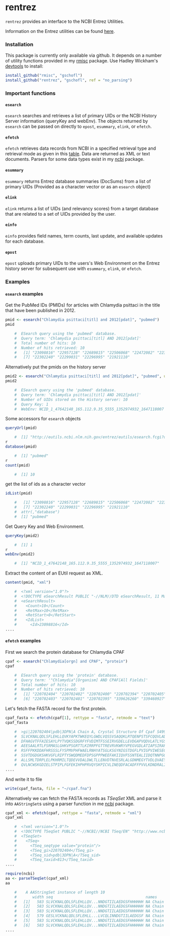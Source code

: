 


# rentrez

`rentrez` provides an interface to the NCBI Entrez Utilities.

Information on the Entrez utilities can be found
[here](http://http://www.ncbi.nlm.nih.gov/books/NBK25501/).

### Installation

This package is currently only available via github. It depends on a number
of utility functions provided in my [rmisc](https://github.com/gschofl/rmisc) package. Use Hadley Wickham's [devtools](https://github.com/hadley/devtools)
to install:



```r
install_github("rmisc", "gschofl")
install_github("rentrez", "gschofl", ref = "no_parsing")
```




### Important functions

#### `esearch`

`esearch` searches and retrieves a list of primary UIDs or the NCBI History
Server information (queryKey and webEnv). The objects returned by `esearch`
can be passed on directly to `epost`, `esummary`, `elink`, or `efetch`.


#### `efetch`

`efetch` retrieves data records from NCBI in a specified retrieval type
and retrieval mode as given in this
[table](http://www.ncbi.nlm.nih.gov/books/NBK25499/table/chapter4.chapter4_table1). Data are returned as XML or text documents. Parsers for some data types
exist in my [ncbi](https://github.com/gschofl/ncbi) package.

#### `esummary`

`esummary` returns Entrez database summaries (DocSums) from a list of primary UIDs (Provided as a character vector or as an `esearch` object)

#### `elink`

`elink` returns a list of UIDs (and relevancy scores) from a target database
that are related to a set of UIDs provided by the user.

#### `einfo`

`einfo` provides field names, term counts, last update, and available updates
for each database.

#### `epost`

`epost` uploads primary UIDs to the users's Web Environment on the Entrez
history server for subsequent use with `esummary`, `elink`, or `efetch`.

### Examples

#### `esearch` examples

Get the PubMed IDs (PMIDs) for articles with Chlamydia psittaci in the
title that have been published in 2012.


```r
pmid <- esearch("Chlamydia psittaci[titl] and 2012[pdat]", "pubmed")
pmid

	#  ESearch query using the 'pubmed' database.
	#  Query term: 'Chlamydia psittaci[titl] AND 2012[pdat]'
	#  Total number of hits: 10
	#  Number of hits retrieved: 10
	#   [1] "23098816" "22957128" "22689815" "22506068" "22472082" "22382892"
	#   [7] "22302240" "22299031" "22296995" "21921110"
```




Alternatively put the pmids on the history server


```r
pmid2 <- esearch("Chlamydia psittaci[titl] and 2012[pdat]", "pubmed", usehistory = TRUE)
pmid2

	#  ESearch query using the 'pubmed' database.
	#  Query term: 'Chlamydia psittaci[titl] AND 2012[pdat]'
	#  Number of UIDs stored on the History server: 10
	#  Query Key: 1
	#  WebEnv: NCID_1_47642148_165.112.9.35_5555_1352974932_1647118007
```




Some accessors for `esearch` objects


```r
queryUrl(pmid)

	#  [1] "http://eutils.ncbi.nlm.nih.gov/entrez/eutils/esearch.fcgi?db=pubmed&term=Chlamydia+psittaci[titl]+AND+2012[pdat]&retstart=0&retmax=100&rettype=uilist&tool=rentrez&email=gschofl@yahoo.de"
r
database(pmid)

	#  [1] "pubmed"
r
count(pmid)

	#  [1] 10
```




get the list of ids as a character vector


```r
idList(pmid)

	#   [1] "23098816" "22957128" "22689815" "22506068" "22472082" "22382892"
	#   [7] "22302240" "22299031" "22296995" "21921110"
	#  attr(,"database")
	#  [1] "pubmed"
```




Get Query Key and Web Environment.


```r
queryKey(pmid2)

	#  [1] 1
r
webEnv(pmid2)

	#  [1] "NCID_1_47642148_165.112.9.35_5555_1352974932_1647118007"
```




Extract the content of an EUtil request as XML.


```r
content(pmid, "xml")

	#  <?xml version="1.0"?>
	#  <!DOCTYPE eSearchResult PUBLIC "-//NLM//DTD eSearchResult, 11 May 2002//EN" "http://www.ncbi.nlm.nih.gov/entrez/query/DTD/eSearch_020511.dtd">
	#  <eSearchResult>
	#    <Count>10</Count>
	#    <RetMax>10</RetMax>
	#    <RetStart>0</RetStart>
	#    <IdList>
	#      <Id>23098816</Id>
....
```




#### `efetch` examples

First we search the protein database for Chlamydia CPAF


```r
cpaf <- esearch("Chlamydia[orgn] and CPAF", "protein")
cpaf

	#  ESearch query using the 'protein' database.
	#  Query term: '"Chlamydia"[Organism] AND CPAF[All Fields]'
	#  Total number of hits: 10
	#  Number of hits retrieved: 10
	#   [1] "220702404" "220702402" "220702400" "220702394" "220702405"
	#   [6] "220702403" "220702401" "220702395" "339626260" "339460927"
```




Let's fetch the FASTA record for the first protein.


```r
cpaf_fasta <- efetch(cpaf[1], rettype = "fasta", retmode = "text")
cpaf_fasta

	#  >gi|220702404|pdb|3DPN|A Chain A, Crystal Structure Of Cpaf S499a Mutant
	#  SLVCKNALQDLSFLEHLLQVKYAPKTWKEQYLGWDLVQSSVSAQQKLRTQENPSTSFCQQVLADFIGGLN
	#  DFHAGVTFFAIESAYLPYTVQKSSDGRFYFVDIMTFSSEIRVGDELLEVDGAPVQDVLATLYGSNHKGTA
	#  AEESAALRTLFSRMASLGHKVPSGRTTLKIRRPFGTTREVRVKWRYVPEGVGDLATIAPSIRAPQLQKSM
	#  RSFFPKKDDAFHRSSSLFYSPMVPHFWAELRNHYATSGLKSGYNIGSTDGFLPVIGPVIWESEGLFRAYI
	#  SSVTDGDGKSHKVGFLRIPTYSWQDMEDFDPSGPPPWEEFAKIIQVFSSNTEALIIDQTNNPGGSVLYLY
	#  ALLSMLTDRPLELPKHRMILTQDEVVDALDWLTLLENVDTNVESRLALGDNMEGYTVDLQVAEYLKSFGR
	#  QVLNCWSKGDIELSTPIPLFGFEKIHPHPRVQYSKPICVLINEQDFACADFFPVVLKDNDRALIVGTRTA
....
```




And write it to file


```r
write(cpaf_fasta, file = "~/cpaf.fna")
```




Alternatively we can fetch the FASTA records as _TSeqSet_ XML
and parse it into `AAStringSet`s using a parser function in me
[ncbi](https://github.com/gschofl/ncbi) package.


```r
cpaf_xml <- efetch(cpaf, rettype = "fasta", retmode = "xml")
cpaf_xml

	#  <?xml version="1.0"?>
	#  <!DOCTYPE TSeqSet PUBLIC "-//NCBI//NCBI TSeq/EN" "http://www.ncbi.nlm.nih.gov/dtd/NCBI_TSeq.dtd">
	#  <TSeqSet>
	#    <TSeq>
	#      <TSeq_seqtype value="protein"/>
	#      <TSeq_gi>220702404</TSeq_gi>
	#      <TSeq_sid>pdb|3DPN|A</TSeq_sid>
	#      <TSeq_taxid>813</TSeq_taxid>
....
```






```r
require(ncbi)
aa <- parseTSeqSet(cpaf_xml)
aa

	#    A AAStringSet instance of length 10
	#       width seq                                         names               
	#   [1]   583 SLVCKNALQDLSFLEHLLQV...NNDGTIILAEDGSFHHHHHH NA Chain A, Cryst...
	#   [2]   583 SLVCKNALQDLSFLEHLLQV...NNDGTIILAEDGSFHHHHHH NA Chain A, Struc...
	#   [3]   583 SLVCKNALQDLSFLEHLLQV...NNDGTIILAEDGSFHHHHHH NA Chain A, Cryst...
	#   [4]   579 GESLVCKNALQDLSFLEHLL...LVCQLINNDGTIILAEDGSF NA Chain A, Cryst...
	#   [5]   583 SLVCKNALQDLSFLEHLLQV...NNDGTIILAEDGSFHHHHHH NA Chain B, Cryst...
	#   [6]   583 SLVCKNALQDLSFLEHLLQV...NNDGTIILAEDGSFHHHHHH NA Chain B, Struc...
....
```







